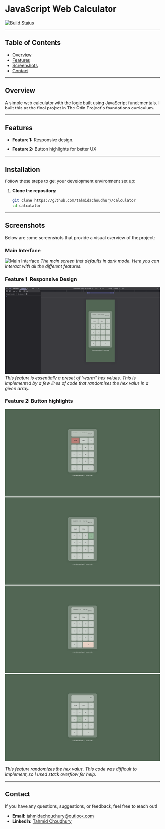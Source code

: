 # JavaScript Web Calculator

[![Build Status](https://img.shields.io/badge/build-passing-brightgreen)](https://github.com/tahmidachoudhury/calculator)

---

## Table of Contents

- [Overview](#overview)
- [Features](#features)
- [Screenshots](#screenshots)
- [Contact](#contact)

---

## Overview

A simple web calculator with the logic built using JavaScript fundementals. I built this as the final project in The Odin Project's foundations curriculum.

---

## Features

- **Feature 1:** Responsive design.

- **Feature 2:** Button highlights for better UX

---

## Installation

Follow these steps to get your development environment set up:

1. **Clone the repository:**
   ```bash
   git clone https://github.com/tahmidachoudhury/calculator
   cd calculator
   ```

---

## Screenshots

Below are some screenshots that provide a visual overview of the project:

### Main Interface

![Main Interface](images/dark-mode.png)
_The main screen that defaults in dark mode. Here you can interact with all the different features._

### Feature 1: Responsive Design

![Feature 1](images/responsive-design.png)
_This feature is essentially a preset of "warm" hex values. This is implemented by a few lines of code that randomises the hex value in a given array._

### Feature 2: Button highlights

![CLR button](images/button-highlight1.png)
![Operator button](images/button-highlight2.png)
![EQL button](images/button-highlight3.png)
![Regular number input](images/button-highlight4.png)

_This feature randomizes the hex value. This code was difficult to implement, so I used stack overflow for help._

---

## Contact

If you have any questions, suggestions, or feedback, feel free to reach out!

- **Email:** [tahmidachoudhury@outlook.com](mailto:tahmidachoudhury@outlook.com)
- **LinkedIn:** [Tahmid Choudhury](https://www.linkedin.com/in/tahmid-choudhury-a1a05a252)
